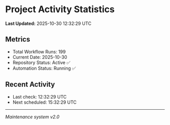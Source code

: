 # Project Activity Statistics

**Last Updated:** 2025-10-30 12:32:29 UTC

## Metrics
- Total Workflow Runs: 199
- Current Date: 2025-10-30
- Repository Status: Active ✅
- Automation Status: Running ✅

## Recent Activity
- Last check: 12:32:29 UTC
- Next scheduled: 15:32:29 UTC

---
*Maintenance system v2.0*
